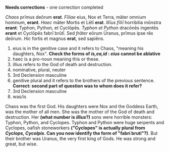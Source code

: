**Needs corrections** - one correction completed

*Chaos* prīmus deōrum **erat**. *Fīliae* eius, Nox et Terra, māter omnium hominum, **erant**. *Haec* māter Mortis et Lētī **erat**. *Illīus fīliī* horribilia mōnstra **erant**: Typhon, Python, et Cyclōpēs. *Typhon et Python* dracōnēs ingentēs **erant** et Cyclōpēs fabrī brūtī. Sed *frāter* eōrum Ūranus, prīmus ipse rēx deōrum. *Hic* fortis et magnus **erat**, sed sapiēns.

1. eius is in the genitive case and it refers to Chaos, "meaning his daughters, Nox". **Check the forms of *is,ea,id* : *eius* cannot be ablative**
2. haec is a pro-noun meaning this or these.
3. illius refers to the God of death and destruction.
4. nominative, plural, neuter
5. 3rd Declension masculine
6. genitive plural and it refers to the brothers of the previous sentence. **Correct: second part of question was to whom does it refer?**
7. 3rd Declension masculine
8. was/is


Chaos was the first God. His daughters were Nox and the Goddess Earth, was the mother of all men. She was the mother of the God of death and destruction. Her **(what number is *illius*?)** sons were horrible monsters: Typhon, Python, and Cyclopes. Typhon and Python were huge serpents and Cyclopes, oafish stoneworkers **("Cyclopes" is actually plural from *Cyclops, Cycolpis*.  Can you now identify the form of "fabri bruti"?)**. But their brother was Uranus, the very first king of Gods. He was strong and great, but wise.

